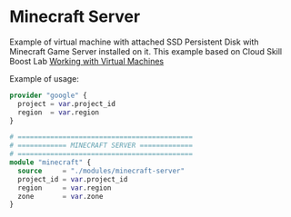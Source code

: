 # Minecraft Server

Example of virtual machine with attached SSD Persistent Disk with Minecraft Game Server installed on it.
This example based on Cloud Skill Boost Lab [Working with Virtual Machines](https://www.cloudskillsboost.google/course_sessions/2412566/labs/351460)

Example of usage:

```terraform
provider "google" {
  project = var.project_id
  region  = var.region
}

# ===========================================
# ============ MINECRAFT SERVER =============
# ===========================================
module "minecraft" {
  source     = "./modules/minecraft-server"
  project_id = var.project_id
  region     = var.region
  zone       = var.zone
}
```
